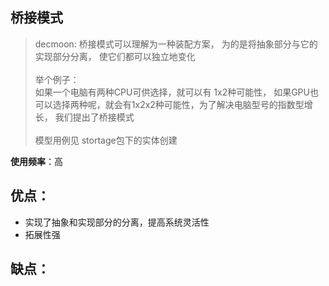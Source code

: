 桥接模式
- 

> decmoon:
桥接模式可以理解为一种装配方案，
为的是将抽象部分与它的实现部分分离，
使它们都可以独立地变化<br/><br/>
举个例子：<br/>
如果一个电脑有两种CPU可供选择，就可以有 1x2种可能性，
如果GPU也可以选择两种呢，就会有1x2x2种可能性，为了解决电脑型号的指数型增长，
我们提出了桥接模式<br/><br/>
模型用例见 stortage包下的实体创建

**使用频率**：高

优点：
- 
+ 实现了抽象和实现部分的分离，提高系统灵活性
+ 拓展性强


缺点：
- 




